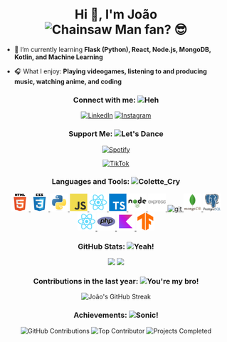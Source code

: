 <h1 align="center">Hi 👋, I'm João <img src="https://cdn3.emoji.gg/emojis/319232-pet-pochita.gif" width="48px" height="48px" alt="Chainsaw Man fan? 😎"></h1>

- 🌱 I’m currently learning **Flask (Python), React, Node.js, MongoDB, Kotlin, and Machine Learning**

- 🎧 What I enjoy: **Playing videogames, listening to and producing music, watching anime, and coding**

<h3 align="center">Connect with me: <img src="https://cdn3.emoji.gg/emojis/5843-anya-8.png" width="48px" height="48px" alt="Heh"></h3>
<div align="center">

[![LinkedIn](https://img.shields.io/badge/LinkedIn-0077B5?style=for-the-badge&logo=linkedin&logoColor=white)](https://www.linkedin.com/in/jpfcordeiro/)
[![Instagram](https://img.shields.io/badge/Instagram-E4405F?style=for-the-badge&logo=instagram&logoColor=white)](https://www.instagram.com/jpfcordeiro/)

</div>

<h3 align="center">Support Me: <img src="https://cdn3.emoji.gg/emojis/88534-dancefela.gif" width="48px" height="48px" alt="Let's Dance"></h3>
<div align="center">
  <p>
    <a href="https://open.spotify.com/intl-pt/artist/0SsoLRIRC2NSNaL6za7ZGk?si=IPun4P5lSY2t0Dspypu_tw" target="_blank">
      <img src="https://img.shields.io/badge/Spotify-1ED760?&style=for-the-badge&logo=spotify&logoColor=white" alt="Spotify">
    </a>
  </p>

  <p>
    <a href="https://www.tiktok.com/@sndhvnoficial?_t=ZM-90K5NAi98Zc&_r=1" target="_blank">
      <img src="https://img.shields.io/badge/Tiktok-black?logo=tiktok" alt="TikTok">
    </a>
  </p>
</div>



<h3 align="center">Languages and Tools: <img src="https://cdn3.emoji.gg/emojis/65551-colette-cry.gif" width="48px" height="48px" alt="Colette_Cry"></h3>
<p align="center"> 
  <a href="https://www.w3.org/html/" target="_blank">
    <img src="https://raw.githubusercontent.com/devicons/devicon/master/icons/html5/html5-original-wordmark.svg" alt="html5" width="40" height="40"/>
  </a>
  <a href="https://www.w3schools.com/css/" target="_blank">
    <img src="https://raw.githubusercontent.com/devicons/devicon/master/icons/css3/css3-original-wordmark.svg" alt="css3" width="40" height="40"/>
  </a>
  <a href="https://www.python.org" target="_blank">
    <img src="https://raw.githubusercontent.com/devicons/devicon/master/icons/python/python-original.svg" alt="python" width="40" height="40"/>
  </a>
  <a href="https://developer.mozilla.org/en-US/docs/Web/JavaScript" target="_blank">
    <img src="https://raw.githubusercontent.com/devicons/devicon/master/icons/javascript/javascript-original.svg" alt="javascript" width="40" height="40"/>
  </a>
  <a href="https://reactjs.org/" target="_blank">
    <img src="https://raw.githubusercontent.com/devicons/devicon/master/icons/react/react-original.svg" alt="react" width="40" height="40"/>
  </a>
  <a href="https://www.typescriptlang.org/" target="_blank">
    <img src="https://raw.githubusercontent.com/devicons/devicon/master/icons/typescript/typescript-original.svg" alt="typescript" width="40" height="40"/>
  </a>
  <a href="https://nodejs.org/" target="_blank">
    <img src="https://raw.githubusercontent.com/devicons/devicon/master/icons/nodejs/nodejs-original-wordmark.svg" alt="nodejs" width="40" height="40"/>
  </a>
  <a href="https://expressjs.com/" target="_blank">
    <img src="https://raw.githubusercontent.com/devicons/devicon/master/icons/express/express-original-wordmark.svg" alt="express" width="40" height="40"/>
  </a>
  <a href="https://git-scm.com/" target="_blank">
    <img src="https://www.vectorlogo.zone/logos/git-scm/git-scm-icon.svg" alt="git" width="40" height="40"/>
  </a>
  <a href="https://www.mongodb.com/" target="_blank">
    <img src="https://raw.githubusercontent.com/devicons/devicon/master/icons/mongodb/mongodb-original-wordmark.svg" alt="mongodb" width="40" height="40"/>
  </a>
  <a href="https://www.postgresql.org/" target="_blank">
    <img src="https://raw.githubusercontent.com/devicons/devicon/master/icons/postgresql/postgresql-original-wordmark.svg" alt="postgresql" width="40" height="40"/>
  </a>
  <a href="https://reactnative.dev/" target="_blank">
    <img src="https://raw.githubusercontent.com/devicons/devicon/master/icons/react/react-original.svg" alt="react-native" width="40" height="40"/>
  </a>
  <a href="https://www.php.net/" target="_blank">
    <img src="https://raw.githubusercontent.com/devicons/devicon/master/icons/php/php-original.svg" alt="php" width="40" height="40"/>
  </a>
  <a href="https://kotlinlang.org/" target="_blank">
    <img src="https://raw.githubusercontent.com/devicons/devicon/master/icons/kotlin/kotlin-original.svg" alt="kotlin" width="40" height="40"/>
  </a>
  <a href="https://www.tensorflow.org/" target="_blank">
    <img src="https://raw.githubusercontent.com/devicons/devicon/master/icons/tensorflow/tensorflow-original.svg" alt="machine-learning" width="40" height="40"/>
  </a>

</p>

<h3 align="center">GitHub Stats: <img src="https://cdn3.emoji.gg/emojis/94843-fire-ball.gif" width="48px" height="48px" alt="Yeah!"></h3>
<div align="center">
  <img height="180em" src="https://github-readme-stats.vercel.app/api?username=jpfcordeiro&show_icons=true&hide_title=true&hide=prs&count_private=true&include_all_commits=true&theme=merko"/>
  <img height="180em" src="https://github-readme-stats.vercel.app/api/top-langs/?username=jpfcordeiro&layout=compact&langs_count=8&theme=merko"/>
</div>

<h3 align="center">Contributions in the last year: <img src="https://cdn3.emoji.gg/emojis/89791-b-handshake.png" width="48px" height="48px" alt="You're my bro!"></h3>
<div align="center">
  <img src="https://github-readme-streak-stats.herokuapp.com/?user=jpfcordeiro&theme=radical&hide_border=true" alt="João's GitHub Streak" />
</div>

<h3 align="center">Achievements: <img src="https://cdn3.emoji.gg/emojis/659627-sonicdefaultdance.gif" width="48px" height="48px" alt="Sonic!"></h3>
<div align="center">
  <img src="https://img.shields.io/badge/Contributions-1000-green?style=flat-square" alt="GitHub Contributions" />
  <img src="https://img.shields.io/badge/Top_10%25_Contributor-yellowgreen?style=flat-square" alt="Top Contributor" />
  <img src="https://img.shields.io/badge/Projects_Completed-20%2B-blue?style=flat-square" alt="Projects Completed" />
</div>


